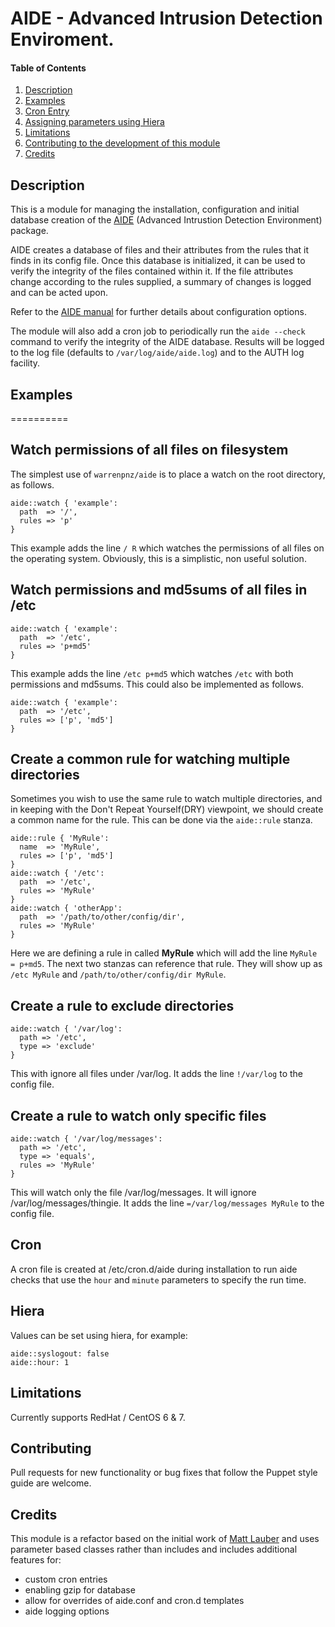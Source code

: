 # AIDE - Advanced Intrusion Detection Enviroment.

#### Table of Contents

1. [Description](#description)
2. [Examples](#examples)
3. [Cron Entry](#cron)
4. [Assigning parameters using Hiera](#heira)
5. [Limitations](#limitations)
6. [Contributing to the development of this module](#contributors)
7. [Credits](#Credits)

## Description

This is a module for managing the installation, configuration and initial database creation of the [AIDE](http://aide.sourceforge.net/) (Advanced Intrustion Detection Environment) package.

AIDE creates a database of files and their attributes from the rules that it finds in its config file. Once this database is initialized, it can be used to verify the integrity of the files contained within it. If the file attributes change according to the rules supplied, a summary of changes is logged and can be acted upon.

Refer to the [AIDE manual](http://aide.sourceforge.net/stable/manual.html) for further details about configuration options.

The module will also add a cron job to periodically run the `aide --check` command to verify the integrity of the AIDE database. Results will be logged to the log file (defaults to `/var/log/aide/aide.log`) and to the AUTH log facility.

## Examples

==========

Watch permissions of all files on filesystem
----------

The simplest use of `warrenpnz/aide` is to place a watch on the root directory, as follows.

    aide::watch { 'example':
      path  => '/',
      rules => 'p'
    }

This example adds the line `/ R` which watches the permissions of all files on the operating system.  Obviously, this is a simplistic, non useful solution.

Watch permissions and md5sums of all files in /etc
----------

    aide::watch { 'example':
      path  => '/etc',
      rules => 'p+md5'
    }

This example adds the line `/etc p+md5` which watches `/etc` with both permissions and md5sums.  This could also be implemented as follows.

    aide::watch { 'example':
      path  => '/etc',
      rules => ['p', 'md5']
    }


Create a common rule for watching multiple directories
-----------

Sometimes you wish to use the same rule to watch multiple directories, and in keeping with the Don't Repeat Yourself(DRY) viewpoint, we should create a common name for the rule.  This can be done via the `aide::rule` stanza.

    aide::rule { 'MyRule':
      name  => 'MyRule',
      rules => ['p', 'md5']
    }
    aide::watch { '/etc':
      path  => '/etc',
      rules => 'MyRule'
    }
    aide::watch { 'otherApp':
      path  => '/path/to/other/config/dir',
      rules => 'MyRule'
    }

Here we are defining a rule in called **MyRule** which will add the line `MyRule = p+md5`.  The next two stanzas can reference that rule.  They will show up as `/etc MyRule` and `/path/to/other/config/dir MyRule`.

Create a rule to exclude directories
-----------

    aide::watch { '/var/log':
      path => '/etc',
      type => 'exclude'
    }

This with ignore all files under /var/log.  It adds the line `!/var/log` to the config file.

Create a rule to watch only specific files
-----------

    aide::watch { '/var/log/messages':
      path => '/etc',
      type => 'equals',
      rules => 'MyRule'
    }

This will watch only the file /var/log/messages.  It will ignore /var/log/messages/thingie.  It adds the line `=/var/log/messages MyRule` to the config file.

## Cron

A cron file is created at /etc/cron.d/aide during installation to run aide checks that use the `hour` and `minute` parameters to specify the run time.


## Hiera

Values can be set using hiera, for example:

```
aide::syslogout: false
aide::hour: 1
```

## Limitations

Currently supports RedHat / CentOS 6 & 7.

## Contributing

Pull requests for new functionality or bug fixes that follow the Puppet style guide are welcome.


## Credits

This module is a refactor based on the initial work of [Matt Lauber](https://github.com/mklauber) and uses parameter based classes rather than includes and includes additional features for:
  * custom cron entries
  * enabling gzip for database
  * allow for overrides of aide.conf and cron.d templates
  * aide logging options

